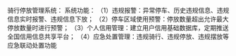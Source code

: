 骑行停放管理系统：
系统功能：
（1）违规报警：异常停车、历史违规信息、违规信息实时报警、违规信息下放；
（2）停车区域使用预警：停放数量超出允许最大停放数量时进行预警；
（3）个人信用管理：建立用户信用基础数据库，定期推送全国信用信息共享平台；
（4）应急处置管理：违规骑行、违规停放、违规摆放等应急联动处置功能

